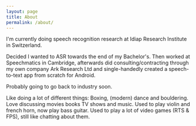 ```yaml
---
layout: page
title: About
permalink: /about/
---
```


I'm currently doing speech recognition research at Idiap Research Institute in Switzerland.

Decided I wanted to ASR towards the end of my Bachelor's. Then worked at Speechmatics in Cambridge, afterwards did consulting/contracting through my own company Ark Research Ltd and single-handedly created a speech-to-text app from scratch for Android. 

Probably going to go back to industry soon.

Like doing a lot of different things: Boxing, (modern) dance and bouldering. Love discussing movies books TV shows and music. Used to play violin and french horn, now play bass guitar. Used to play a lot of video games (RTS & FPS), still like chatting about them.
